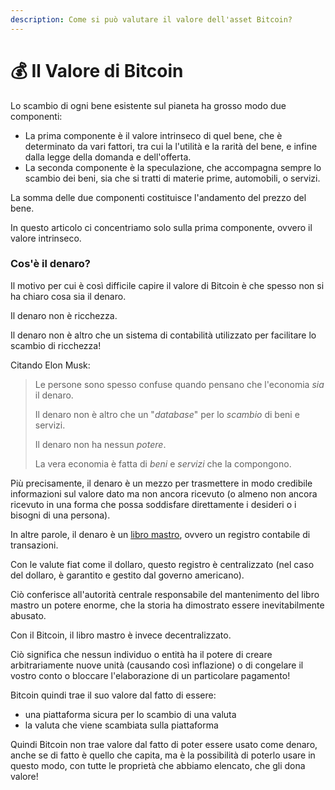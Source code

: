 ```yaml
---
description: Come si può valutare il valore dell'asset Bitcoin?
---
```


# 💰 Il Valore di Bitcoin

Lo scambio di ogni bene esistente sul pianeta ha grosso modo due componenti:

* La prima componente è il valore intrinseco di quel bene, che è determinato da vari fattori, tra cui la l'utilità e la rarità del bene, e infine dalla legge della domanda e dell'offerta.
* La seconda componente è la speculazione, che accompagna sempre lo scambio dei beni, sia che si tratti di materie prime, automobili, o servizi.&#x20;

La somma delle due componenti costituisce l'andamento del prezzo del bene.&#x20;

In questo articolo ci concentriamo solo sulla prima componente, ovvero il valore intrinseco.&#x20;

### Cos'è il denaro?&#x20;

Il motivo per cui è così difficile capire il valore di Bitcoin è che spesso non si ha chiaro cosa sia il denaro. &#x20;

Il denaro non è ricchezza.&#x20;

Il denaro non è altro che un sistema di contabilità utilizzato per facilitare lo scambio di ricchezza!

Citando Elon Musk:

> Le persone sono spesso confuse quando pensano che l'economia _sia_ il denaro.&#x20;
>
> Il denaro non è altro che un "_database_" per lo _scambio_ di beni e servizi.&#x20;
>
> Il denaro non ha nessun _potere_.&#x20;
>
> La vera economia è fatta di _beni_ e _servizi_ che la compongono.

Più precisamente, il denaro è un mezzo per trasmettere in modo credibile informazioni sul valore dato ma non ancora ricevuto (o almeno non ancora ricevuto in una forma che possa soddisfare direttamente i desideri o i bisogni di una persona).&#x20;

In altre parole, il denaro è un [libro mastro](https://it.wikipedia.org/wiki/Libro\_mastro), ovvero un registro contabile di transazioni.&#x20;

Con le valute fiat come il dollaro, questo registro è centralizzato (nel caso del dollaro, è garantito e gestito dal governo americano).&#x20;

Ciò conferisce all'autorità centrale responsabile del mantenimento del libro mastro un potere enorme, che la storia ha dimostrato essere inevitabilmente abusato.&#x20;

Con il Bitcoin, il libro mastro è invece decentralizzato.

Ciò significa che nessun individuo o entità ha il potere di creare arbitrariamente nuove unità (causando così inflazione) o di congelare il vostro conto o bloccare l'elaborazione di un particolare pagamento!

Bitcoin quindi trae il suo valore dal fatto di essere:

* una piattaforma sicura per lo scambio di una valuta
* la valuta che viene scambiata sulla piattaforma

Quindi Bitcoin non trae valore dal fatto di poter essere usato come denaro, anche se di fatto è quello che capita, ma è la possibilità di poterlo usare in questo modo, con tutte le proprietà che abbiamo elencato, che gli dona valore!






